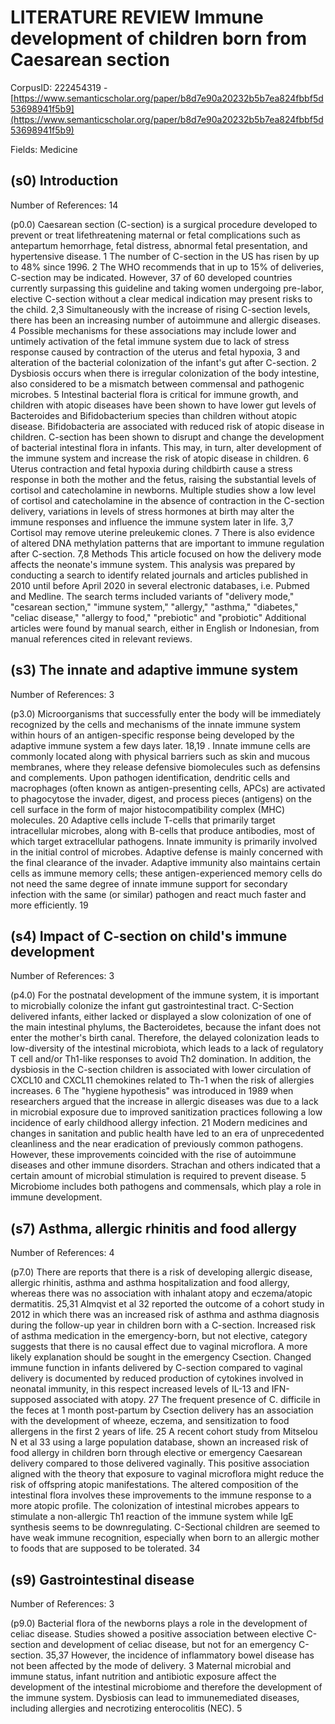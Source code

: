 # LITERATURE REVIEW Immune development of children born from Caesarean section

CorpusID: 222454319 - [https://www.semanticscholar.org/paper/b8d7e90a20232b5b7ea824fbbf5d53698941f5b9](https://www.semanticscholar.org/paper/b8d7e90a20232b5b7ea824fbbf5d53698941f5b9)

Fields: Medicine

## (s0) Introduction
Number of References: 14

(p0.0) Caesarean section (C-section) is a surgical procedure developed to prevent or treat lifethreatening maternal or fetal complications such as antepartum hemorrhage, fetal distress, abnormal fetal presentation, and hypertensive disease. 1 The number of C-section in the US has risen by up to 48% since 1996. 2 The WHO recommends that in up to 15% of deliveries, C-section may be indicated. However, 37 of 60 developed countries currently surpassing this guideline and taking women undergoing pre-labor, elective C-section without a clear medical indication may present risks to the child. 2,3 Simultaneously with the increase of rising C-section levels, there has been an increasing number of autoimmune and allergic diseases. 4 Possible mechanisms for these associations may include lower and untimely activation of the fetal immune system due to lack of stress response caused by contraction of the uterus and fetal hypoxia, 3 and alteration of the bacterial colonization of the infant's gut after C-section. 2 Dysbiosis occurs when there is irregular colonization of the body intestine, also considered to be a mismatch between commensal and pathogenic microbes. 5 Intestinal bacterial flora is critical for immune growth, and children with atopic diseases have been shown to have lower gut levels of Bacteroides and Bifidobacterium species than children without atopic disease. Bifidobacteria are associated with reduced risk of atopic disease in children. C-section has been shown to disrupt and change the development of bacterial intestinal flora in infants. This may, in turn, alter development of the immune system and increase the risk of atopic disease in children. 6 Uterus contraction and fetal hypoxia during childbirth cause a stress response in both the mother and the fetus, raising the substantial levels of cortisol and catecholamine in newborns. Multiple studies show a low level of cortisol and catecholamine in the absence of contraction in the C-section delivery, variations in levels of stress hormones at birth may alter the immune responses and influence the immune system later in life. 3,7 Cortisol may remove uterine preleukemic clones. 7 There is also evidence of altered DNA methylation patterns that are important to immune regulation after C-section. 7,8 Methods This article focused on how the delivery mode affects the neonate's immune system. This analysis was prepared by conducting a search to identify related journals and articles published in 2010 until before April 2020 in several electronic databases, i.e. Pubmed and Medline. The search terms included variants of "delivery mode," "cesarean section," "immune system," "allergy," "asthma," "diabetes," "celiac disease," "allergy to food," "prebiotic" and "probiotic" Additional articles were found by manual search, either in English or Indonesian, from manual references cited in relevant reviews.
## (s3) The innate and adaptive immune system
Number of References: 3

(p3.0) Microorganisms that successfully enter the body will be immediately recognized by the cells and mechanisms of the innate immune system within hours of an antigen-specific response being developed by the adaptive immune system a few days later. 18,19 . Innate immune cells are commonly located along with physical barriers such as skin and mucous membranes, where they release defensive biomolecules such as defensins and complements. Upon pathogen identification, dendritic cells and macrophages (often known as antigen-presenting cells, APCs) are activated to phagocytose the invader, digest, and process pieces (antigens) on the cell surface in the form of major histocompatibility complex (MHC) molecules. 20 Adaptive cells include T-cells that primarily target intracellular microbes, along with B-cells that produce antibodies, most of which target extracellular pathogens. Innate immunity is primarily involved in the initial control of microbes. Adaptive defense is mainly concerned with the final clearance of the invader. Adaptive immunity also maintains certain cells as immune memory cells; these antigen-experienced memory cells do not need the same degree of innate immune support for secondary infection with the same (or similar) pathogen and react much faster and more efficiently. 19
## (s4) Impact of C-section on child's immune development
Number of References: 3

(p4.0) For the postnatal development of the immune system, it is important to microbially colonize the infant gut gastrointestinal tract. C-Section delivered infants, either lacked or displayed a slow colonization of one of the main intestinal phylums, the Bacteroidetes, because the infant does not enter the mother's birth canal. Therefore, the delayed colonization leads to low-diversity of the intestinal microbiota, which leads to a lack of regulatory T cell and/or Th1-like responses to avoid Th2 domination. In addition, the dysbiosis in the C-section children is associated with lower circulation of CXCL10 and CXCL11 chemokines related to Th-1 when the risk of allergies increases. 6 The "hygiene hypothesis" was introduced in 1989 when researchers argued that the increase in allergic diseases was due to a lack in microbial exposure due to improved sanitization practices following a low incidence of early childhood allergy infection. 21 Modern medicines and changes in sanitation and public health have led to an era of unprecedented cleanliness and the near eradication of previously common pathogens. However, these improvements coincided with the rise of autoimmune diseases and other immune disorders. Strachan and others indicated that a certain amount of microbial stimulation is required to prevent disease. 5 Microbiome includes both pathogens and commensals, which play a role in immune development.
## (s7) Asthma, allergic rhinitis and food allergy
Number of References: 4

(p7.0) There are reports that there is a risk of developing allergic disease, allergic rhinitis, asthma and asthma hospitalization and food allergy, whereas there was no association with inhalant atopy and eczema/atopic dermatitis. 25,31 Almqvist et al 32 reported the outcome of a cohort study in 2012 in which there was an increased risk of asthma and asthma diagnosis during the follow-up year in children born with a C-section. Increased risk of asthma medication in the emergency-born, but not elective, category suggests that there is no causal effect due to vaginal microflora. A more likely explanation should be sought in the emergency Csection. Changed immune function in infants delivered by C-section compared to vaginal delivery is documented by reduced production of cytokines involved in neonatal immunity, in this respect increased levels of IL-13 and IFN-supposed associated with atopy. 27 The frequent presence of C. difficile in the feces at 1 month post-partum by Csection delivery has an association with the development of wheeze, eczema, and sensitization to food allergens in the first 2 years of life. 25 A recent cohort study from Mitselou N et al 33 using a large population database, shown an increased risk of food allergy in children born through elective or emergency Caesarean delivery compared to those delivered vaginally. This positive association aligned with the theory that exposure to vaginal microflora might reduce the risk of offspring atopic manifestations. The altered composition of the intestinal flora involves these improvements to the immune response to a more atopic profile. The colonization of intestinal microbes appears to stimulate a non-allergic Th1 reaction of the immune system while IgE synthesis seems to be downregulating. C-Sectional children are seemed to have weak immune recognition, especially when born to an allergic mother to foods that are supposed to be tolerated. 34
## (s9) Gastrointestinal disease
Number of References: 3

(p9.0) Bacterial flora of the newborns plays a role in the development of celiac disease. Studies showed a positive association between elective C-section and development of celiac disease, but not for an emergency C-section. 35,37 However, the incidence of inflammatory bowel disease has not been affected by the mode of delivery. 3 Maternal microbial and immune status, infant nutrition and antibiotic exposure affect the development of the intestinal microbiome and therefore the development of the immune system. Dysbiosis can lead to immunemediated diseases, including allergies and necrotizing enterocolitis (NEC). 5
